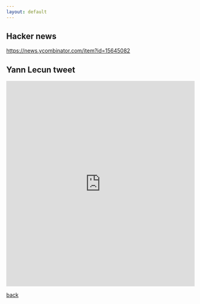 ```yaml
---
layout: default
---
```


## Hacker news
https://news.ycombinator.com/item?id=15645082

## Yann Lecun tweet
<iframe src="https://www.facebook.com/plugins/post.php?href=https%3A%2F%2Fwww.facebook.com%2Fyann.lecun%2Fposts%2F10154874013422143&width=500" width="500" height="545" style="border:none;overflow:hidden" scrolling="no" frameborder="0" allowTransparency="true"></iframe>

[back](./)
